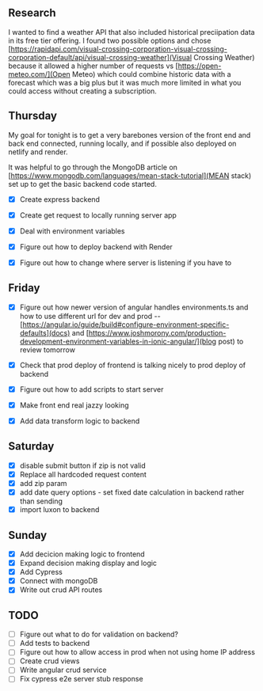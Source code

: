 ## Research

I wanted to find a weather API that also included historical preciipation data in its free tier offering. I found two possible options and chose [https://rapidapi.com/visual-crossing-corporation-visual-crossing-corporation-default/api/visual-crossing-weather](Visual Crossing Weather) because it allowed a higher number of requests vs [https://open-meteo.com/](Open Meteo) which could combine historic data with a forecast which was a big plus but it was much more limited in what you could access without creating a subscription.

## Thursday

My goal for tonight is to get a very barebones version of the front end and back end connected, running locally, and if possible also deployed on netlify and render.

It was helpful to go through the MongoDB article on [https://www.mongodb.com/languages/mean-stack-tutorial](MEAN stack) set up to get the basic backend code started.

- [X] Create express backend
- [X] Create get request to locally running server app
- [X] Deal with environment variables
- [X] Figure out how to deploy backend with Render
- [X] Figure out how to change where server is listening if you have to


## Friday

- [X] Figure out how newer version of angular handles environments.ts and how to use different url for dev and prod -- [https://angular.io/guide/build#configure-environment-specific-defaults](docs) and [https://www.joshmorony.com/production-development-environment-variables-in-ionic-angular/](blog post) to review tomorrow
- [X] Check that prod deploy of frontend is talking nicely to prod deploy of backend 
- [X] Figure out how to add scripts to start server
- [X] Make front end real jazzy looking
- [X] Add data transform logic to backend


## Saturday

- [X] disable submit button if zip is not valid
- [X] Replace all hardcoded request content
- [X] add zip param
- [X] add date query options - set fixed date calculation in backend rather than sending
- [X] import luxon to backend

## Sunday

- [X] Add decicion making logic to frontend
- [X] Expand decision making display and logic
- [X] Add Cypress
- [X] Connect with mongoDB
- [X] Write out crud API routes

## TODO

- [ ] Figure out what to do for validation on backend?
- [ ] Add tests to backend
- [ ] Figure out how to allow access in prod when not using home IP address
- [ ] Create crud views
- [ ] Write angular crud service
- [ ] Fix cypress e2e server stub response